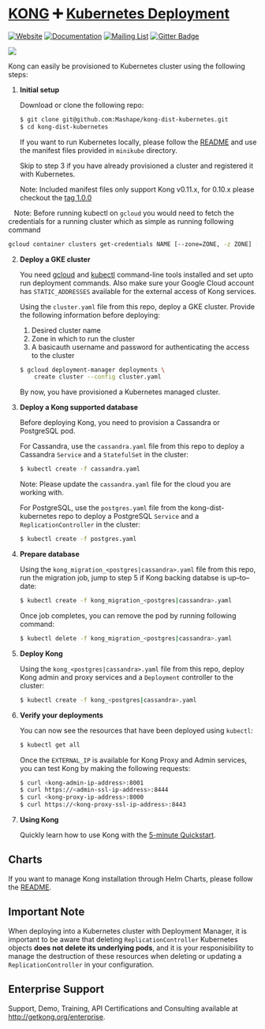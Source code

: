 # [KONG][website-url] :heavy_plus_sign: [Kubernetes Deployment](http://kubernetes.io/)

[![Website][website-badge]][website-url]
[![Documentation][documentation-badge]][documentation-url]
[![Mailing List][mailing-list-badge]][mailing-list-url]
[![Gitter Badge][gitter-badge]][gitter-url]

[![][kong-logo]][website-url]

Kong can easily be provisioned to Kubernetes cluster using the following steps:

1. **Initial setup**

    Download or clone the following repo:

    ```bash
    $ git clone git@github.com:Mashape/kong-dist-kubernetes.git
    $ cd kong-dist-kubernetes
    ```
    If you want to run Kubernetes locally, please follow the [README](/minikube)
    and use the manifest files provided in `minikube` directory.

    Skip to step 3 if you have already provisioned a cluster and registered it
    with Kubernetes.

    Note: Included manifest files only support Kong v0.11.x, for 0.10.x please
    checkout the [tag 1.0.0](https://github.com/Mashape/kong-dist-kubernetes/tree/1.0.0)

    Note: Before running kubectl on `gcloud` you would need to fetch the credentials for a running cluster which as simple as running following command

```bash
gcloud container clusters get-credentials NAME [--zone=ZONE, -z ZONE] [GCLOUD_WIDE_FLAG …]
```

2.  **Deploy a GKE cluster**

    You need [gcloud](https://cloud.google.com/sdk/) and
    [kubectl](https://cloud.google.com/container-engine/docs/quickstart#install_the_gcloud_command-line_interface)
    command-line tools installed and set upto run deployment commands.
    Also make sure your Google Cloud account has `STATIC_ADDRESSES` available
    for the external access of Kong services.

    Using the `cluster.yaml` file from this repo, deploy a
    GKE cluster. Provide the following information before deploying:

    1. Desired cluster name
    2. Zone in which to run the cluster
    3. A basicauth username and password for authenticating the access to the
       cluster

    ```bash
    $ gcloud deployment-manager deployments \
        create cluster --config cluster.yaml
    ```

    By now, you have provisioned a Kubernetes managed cluster.


3. **Deploy a Kong supported database**

    Before deploying Kong, you need to provision a Cassandra or PostgreSQL pod.

    For Cassandra, use the `cassandra.yaml` file from this repo to deploy a
    Cassandra `Service` and a `StatefulSet` in the cluster:

    ```bash
    $ kubectl create -f cassandra.yaml
    ```
    Note: Please update the `cassandra.yaml` file for the cloud you are working
    with.

    For PostgreSQL, use the `postgres.yaml` file from the kong-dist-kubernetes
    repo to deploy a PostgreSQL `Service` and a `ReplicationController` in the
    cluster:

    ```bash
    $ kubectl create -f postgres.yaml
    ```

4. **Prepare database**

    Using the `kong_migration_<postgres|cassandra>.yaml` file from this repo,
    run the migration job, jump to step 5 if Kong backing databse is up–to–date:

    ```bash
    $ kubectl create -f kong_migration_<postgres|cassandra>.yaml
    ```
    Once job completes, you can remove the pod by running following command:

    ```bash
    $ kubectl delete -f kong_migration_<postgres|cassandra>.yaml
    ```

5. **Deploy Kong**

    Using the `kong_<postgres|cassandra>.yaml` file from this
    repo, deploy Kong admin and proxy services and a `Deployment` controller to
    the cluster:

    ```bash
    $ kubectl create -f kong_<postgres|cassandra>.yaml
    ```

6. **Verify your deployments**

    You can now see the resources that have been deployed using `kubectl`:

    ```bash
    $ kubectl get all
    ```

    Once the `EXTERNAL_IP` is available for Kong Proxy and Admin services, you
    can test Kong by making the following requests:

    ```bash
    $ curl <kong-admin-ip-address>:8001
    $ curl https://<admin-ssl-ip-address>:8444
    $ curl <kong-proxy-ip-address>:8000
    $ curl https://<kong-proxy-ssl-ip-address>:8443
    ```

7. **Using Kong**

    Quickly learn how to use Kong with the
    [5-minute Quickstart](https://getkong.org/docs/latest/getting-started/quickstart/).

## Charts

If you want to manage Kong installation through Helm Charts, please follow
the [README](/charts/kong/README.md).

## Important Note

When deploying into a Kubernetes cluster with Deployment Manager, it is
important to be aware that deleting `ReplicationController` Kubernetes objects
**does not delete its underlying pods**, and it is your responisibility to
manage the destruction of these resources when deleting or updating a
`ReplicationController` in your configuration.


## Enterprise Support

Support, Demo, Training, API Certifications and Consulting available at http://getkong.org/enterprise.

[kong-logo]: http://i.imgur.com/4jyQQAZ.png
[website-url]: https://getkong.org/
[website-badge]: https://img.shields.io/badge/GETKong.org-Learn%20More-43bf58.svg
[documentation-url]: https://getkong.org/docs/
[documentation-badge]: https://img.shields.io/badge/Documentation-Read%20Online-green.svg
[gitter-url]: https://gitter.im/Mashape/kong
[gitter-badge]: https://img.shields.io/badge/Gitter-Join%20Chat-blue.svg
[mailing-list-badge]: https://img.shields.io/badge/Email-Join%20Mailing%20List-blue.svg
[mailing-list-url]: https://groups.google.com/forum/#!forum/konglayer

